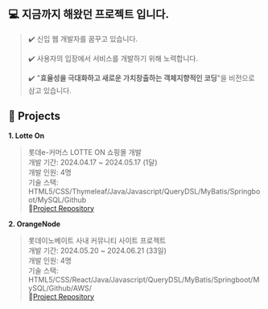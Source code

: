 💻 지금까지 해왔던 프로젝트 입니다.
----------------------------------------------------------

> ✔️  신입 웹 개발자를 꿈꾸고 있습니다.
>
> ✔️ 사용자의 입장에서 서비스를 개발하기 위해 노력합니다.
>
> ✔️ "**효율성을 극대화하고 새로운 가치창출하는 객체지향적인 코딩**"을 비전으로 삼고 있습니다.


**📍 Projects**
----------------------------------------------------------

**1. Lotte On**
> 롯데e-커머스 LOTTE ON 쇼핑몰 개발<br>
> 개발 기간: 2024.04.17 ~ 2024.05.17 (1달)<br>
> 개발 인원: 4명<br>
> 기술 스택: HTML5/CSS/Thymeleaf/Java/Javascript/QueryDSL/MyBatis/Springboot/MySQL/Github<br>
> 📝[Project Repository](https://github.com/Taeyoung20230727/myLotteOn)<br>


**2. OrangeNode**
> 롯데이노베이트 사내 커뮤니티 사이트 프로젝트<br>
> 개발 기간: 2024.05.20 ~ 2024.06.21 (33일)<br>
> 개발 인원: 4명<br>
> 기술 스택: HTML5/CSS/React/Java/Javascript/QueryDSL/MyBatis/Springboot/MySQL/Github/AWS/<br>
> 📝[Project Repository](https://github.com/Taeyoung20230727/OrangeNode-F)<br>

